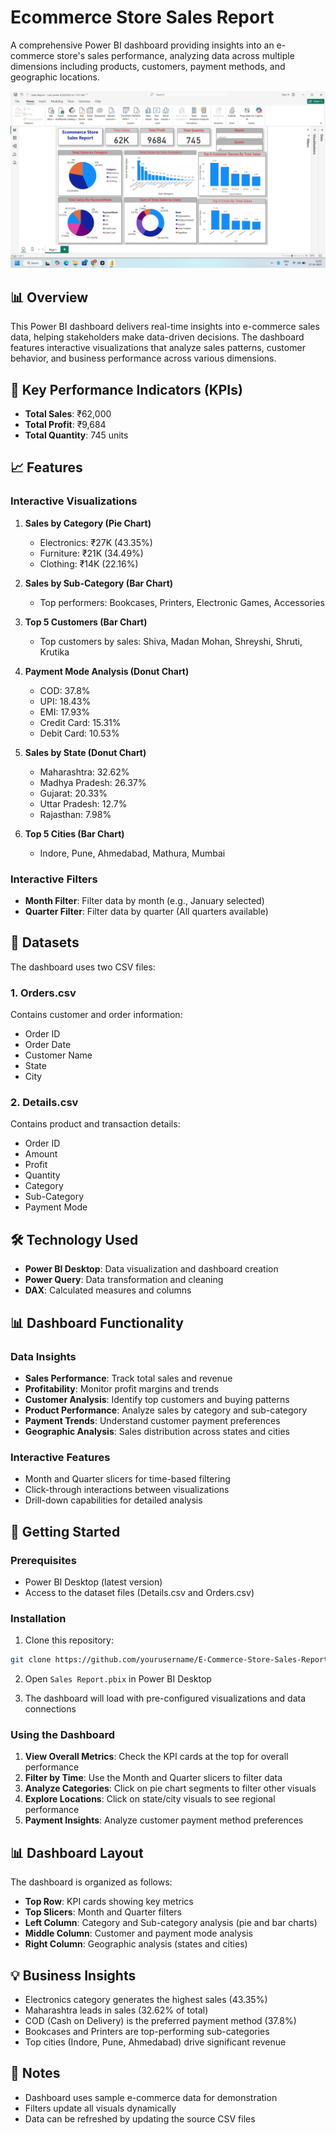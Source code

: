 # Ecommerce Store Sales Report

A comprehensive Power BI dashboard providing insights into an e-commerce store's sales performance, analyzing data across multiple dimensions including products, customers, payment methods, and geographic locations.

![Dashboard Preview](Sales%20Report.png)

## 📊 Overview

This Power BI dashboard delivers real-time insights into e-commerce sales data, helping stakeholders make data-driven decisions. The dashboard features interactive visualizations that analyze sales patterns, customer behavior, and business performance across various dimensions.

## 🎯 Key Performance Indicators (KPIs)

- **Total Sales**: ₹62,000
- **Total Profit**: ₹9,684
- **Total Quantity**: 745 units

## 📈 Features

### Interactive Visualizations

1. **Sales by Category (Pie Chart)**
   - Electronics: ₹27K (43.35%)
   - Furniture: ₹21K (34.49%)
   - Clothing: ₹14K (22.16%)

2. **Sales by Sub-Category (Bar Chart)**
   - Top performers: Bookcases, Printers, Electronic Games, Accessories

3. **Top 5 Customers (Bar Chart)**
   - Top customers by sales: Shiva, Madan Mohan, Shreyshi, Shruti, Krutika

4. **Payment Mode Analysis (Donut Chart)**
   - COD: 37.8%
   - UPI: 18.43%
   - EMI: 17.93%
   - Credit Card: 15.31%
   - Debit Card: 10.53%

5. **Sales by State (Donut Chart)**
   - Maharashtra: 32.62%
   - Madhya Pradesh: 26.37%
   - Gujarat: 20.33%
   - Uttar Pradesh: 12.7%
   - Rajasthan: 7.98%

6. **Top 5 Cities (Bar Chart)**
   - Indore, Pune, Ahmedabad, Mathura, Mumbai

### Interactive Filters

- **Month Filter**: Filter data by month (e.g., January selected)
- **Quarter Filter**: Filter data by quarter (All quarters available)

## 📁 Datasets

The dashboard uses two CSV files:

### 1. Orders.csv
Contains customer and order information:
- Order ID
- Order Date
- Customer Name
- State
- City

### 2. Details.csv
Contains product and transaction details:
- Order ID
- Amount
- Profit
- Quantity
- Category
- Sub-Category
- Payment Mode

## 🛠️ Technology Used

- **Power BI Desktop**: Data visualization and dashboard creation
- **Power Query**: Data transformation and cleaning
- **DAX**: Calculated measures and columns

## 📊 Dashboard Functionality

### Data Insights
- **Sales Performance**: Track total sales and revenue
- **Profitability**: Monitor profit margins and trends
- **Customer Analysis**: Identify top customers and buying patterns
- **Product Performance**: Analyze sales by category and sub-category
- **Payment Trends**: Understand customer payment preferences
- **Geographic Analysis**: Sales distribution across states and cities

### Interactive Features
- Month and Quarter slicers for time-based filtering
- Click-through interactions between visualizations
- Drill-down capabilities for detailed analysis

## 🚀 Getting Started

### Prerequisites
- Power BI Desktop (latest version)
- Access to the dataset files (Details.csv and Orders.csv)

### Installation

1. Clone this repository:
```bash
git clone https://github.com/yourusername/E-Commerce-Store-Sales-Report.git
```

2. Open `Sales Report.pbix` in Power BI Desktop

3. The dashboard will load with pre-configured visualizations and data connections

### Using the Dashboard

1. **View Overall Metrics**: Check the KPI cards at the top for overall performance
2. **Filter by Time**: Use the Month and Quarter slicers to filter data
3. **Analyze Categories**: Click on pie chart segments to filter other visuals
4. **Explore Locations**: Click on state/city visuals to see regional performance
5. **Payment Insights**: Analyze customer payment method preferences

## 📊 Dashboard Layout

The dashboard is organized as follows:
- **Top Row**: KPI cards showing key metrics
- **Top Slicers**: Month and Quarter filters
- **Left Column**: Category and Sub-category analysis (pie and bar charts)
- **Middle Column**: Customer and payment mode analysis
- **Right Column**: Geographic analysis (states and cities)

## 💡 Business Insights

- Electronics category generates the highest sales (43.35%)
- Maharashtra leads in sales (32.62% of total)
- COD (Cash on Delivery) is the preferred payment method (37.8%)
- Bookcases and Printers are top-performing sub-categories
- Top cities (Indore, Pune, Ahmedabad) drive significant revenue

## 📝 Notes

- Dashboard uses sample e-commerce data for demonstration
- Filters update all visuals dynamically
- Data can be refreshed by updating the source CSV files



